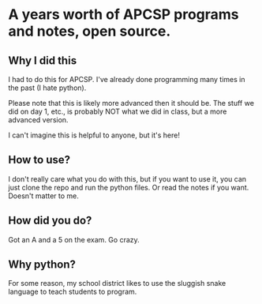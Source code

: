 # A years worth of APCSP programs and notes, open source.

## Why I did this
I had to do this for APCSP. I've already done programming many times in the past (I hate python).

Please note that this is likely more advanced then it should be. The stuff we did on day 1, etc., is probably NOT what we did in class, but a more advanced version. 

I can't imagine this is helpful to anyone, but it's here!

## How to use?

I don't really care what you do with this, but if you want to use it, you can just clone the repo and run the python files. Or read the notes if you want. Doesn't matter to me.

## How did you do?

Got an A and a 5 on the exam. Go crazy. 
## Why python?
For some reason, my school district likes to use the sluggish snake language to teach students to program.

